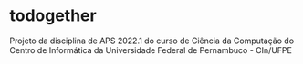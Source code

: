 # todogether

Projeto da disciplina de APS 2022.1 do curso de Ciência da Computação do Centro de Informática da Universidade Federal de Pernambuco - CIn/UFPE
